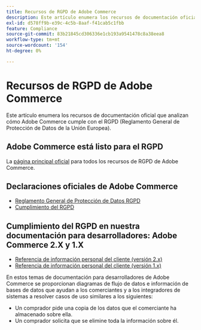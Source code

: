 ```yaml
---
title: Recursos de RGPD de Adobe Commerce
description: Este artículo enumera los recursos de documentación oficial que analizan cómo Adobe Commerce cumple con el RGPD (Reglamento General de Protección de Datos de la Unión Europea).
exl-id: d578ff9b-e39c-4c5b-8aaf-f41cab5c1fbb
feature: Compliance
source-git-commit: 83b21845cd306336e1cb193a9541478c8a38eea8
workflow-type: tm+mt
source-wordcount: '154'
ht-degree: 0%

---
```


# Recursos de RGPD de Adobe Commerce

Este artículo enumera los recursos de documentación oficial que analizan cómo Adobe Commerce cumple con el RGPD (Reglamento General de Protección de Datos de la Unión Europea).

## Adobe Commerce está listo para el RGPD

La [página principal oficial](https://business.adobe.com/privacy/general-data-protection-regulation.html) para todos los recursos de RGPD de Adobe Commerce.

## Declaraciones oficiales de Adobe Commerce

* [Reglamento General de Protección de Datos RGPD](/docs/commerce-operations/security-and-compliance/privacy/gdpr.html)
* [Cumplimiento del RGPD](/docs/commerce-admin/start/compliance/privacy/compliance-gdpr.html)

## Cumplimiento del RGPD en nuestra documentación para desarrolladores: Adobe Commerce 2.X y 1.X

* [Referencia de información personal del cliente (versión 2.x)](/docs/commerce-operations/security-and-compliance/reference/data-m2.html)
* [Referencia de información personal del cliente (versión 1.x)](/docs/commerce-operations/security-and-compliance/reference/data-m1.html)

En estos temas de documentación para desarrolladores de Adobe Commerce se proporcionan diagramas de flujo de datos e información de bases de datos que ayudan a los comerciantes y a los integradores de sistemas a resolver casos de uso similares a los siguientes:

* Un comprador pide una copia de los datos que el comerciante ha almacenado sobre ella.
* Un comprador solicita que se elimine toda la información sobre él.
